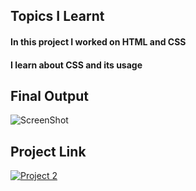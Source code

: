 ## Topics I Learnt 
#### In this project I worked on HTML and CSS
#### I learn about CSS and its usage
## Final Output
![ScreenShot](project2.jpeg)
## Project Link
[![Project 2](https://img.shields.io/badge/Project%202-Netlify-green)](https://relaxed-raindrop-d72fa4.netlify.app)
